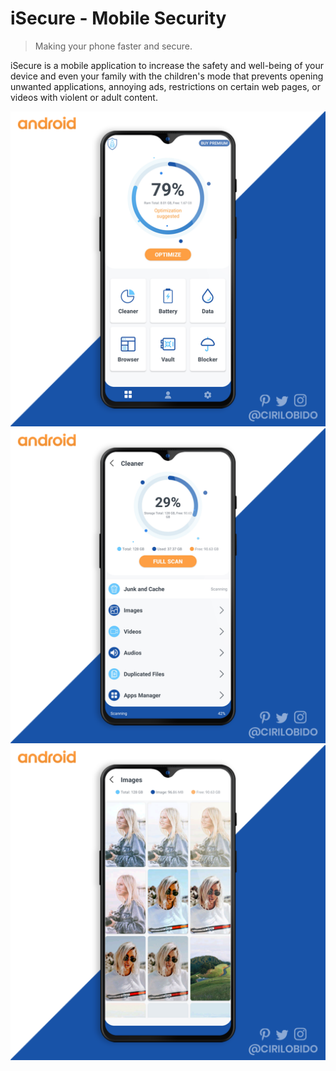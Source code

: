 # iSecure - Mobile Security
> Making your phone faster and secure.

iSecure is a mobile application to increase the safety and well-being of your device and even your family with the children's mode that prevents opening unwanted applications, annoying ads, restrictions on certain web pages, or videos with violent or adult content.

<img src="https://raw.githubusercontent.com/cirilobido/isecure-mobile-security/master/ISECURE-1.png" />
<img src="https://raw.githubusercontent.com/cirilobido/isecure-mobile-security/master/ISECURE-2.png" />
<img src="https://raw.githubusercontent.com/cirilobido/isecure-mobile-security/master/ISECURE-3.png" />

